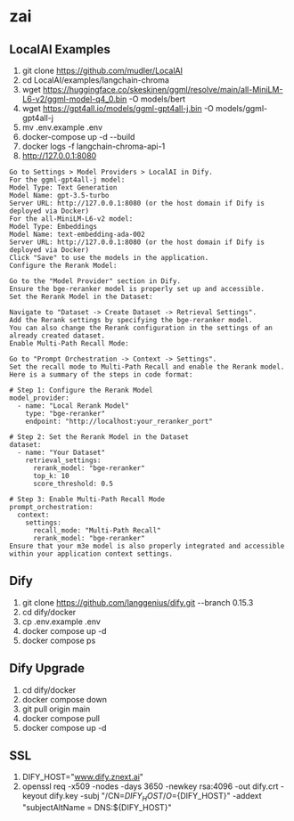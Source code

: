 # zai

## LocalAI Examples

1. git clone https://github.com/mudler/LocalAI
2. cd LocalAI/examples/langchain-chroma
3. wget https://huggingface.co/skeskinen/ggml/resolve/main/all-MiniLM-L6-v2/ggml-model-q4_0.bin -O models/bert
4. wget https://gpt4all.io/models/ggml-gpt4all-j.bin -O models/ggml-gpt4all-j
5. mv .env.example .env
6. docker-compose up -d --build
7. docker logs -f langchain-chroma-api-1
8. http://127.0.0.1:8080
```
Go to Settings > Model Providers > LocalAI in Dify.
For the ggml-gpt4all-j model:
Model Type: Text Generation
Model Name: gpt-3.5-turbo
Server URL: http://127.0.0.1:8080 (or the host domain if Dify is deployed via Docker)
For the all-MiniLM-L6-v2 model:
Model Type: Embeddings
Model Name: text-embedding-ada-002
Server URL: http://127.0.0.1:8080 (or the host domain if Dify is deployed via Docker)
Click "Save" to use the models in the application.
Configure the Rerank Model:

Go to the "Model Provider" section in Dify.
Ensure the bge-reranker model is properly set up and accessible.
Set the Rerank Model in the Dataset:

Navigate to "Dataset -> Create Dataset -> Retrieval Settings".
Add the Rerank settings by specifying the bge-reranker model.
You can also change the Rerank configuration in the settings of an already created dataset.
Enable Multi-Path Recall Mode:

Go to "Prompt Orchestration -> Context -> Settings".
Set the recall mode to Multi-Path Recall and enable the Rerank model.
Here is a summary of the steps in code format:

# Step 1: Configure the Rerank Model
model_provider:
  - name: "Local Rerank Model"
    type: "bge-reranker"
    endpoint: "http://localhost:your_reranker_port"

# Step 2: Set the Rerank Model in the Dataset
dataset:
  - name: "Your Dataset"
    retrieval_settings:
      rerank_model: "bge-reranker"
      top_k: 10
      score_threshold: 0.5

# Step 3: Enable Multi-Path Recall Mode
prompt_orchestration:
  context:
    settings:
      recall_mode: "Multi-Path Recall"
      rerank_model: "bge-reranker"
Ensure that your m3e model is also properly integrated and accessible within your application context settings.
```
## Dify

1. git clone https://github.com/langgenius/dify.git --branch 0.15.3
2. cd dify/docker
3. cp .env.example .env
4. docker compose up -d
5. docker compose ps

## Dify Upgrade
1. cd dify/docker
2. docker compose down
3. git pull origin main
4. docker compose pull
5. docker compose up -d

## SSL

1. DIFY_HOST="www.dify.znext.ai"
2. openssl req -x509 -nodes -days 3650 -newkey rsa:4096 -out dify.crt -keyout dify.key -subj "/CN=${DIFY_HOST}/O=${DIFY_HOST}" -addext "subjectAltName = DNS:${DIFY_HOST}"

